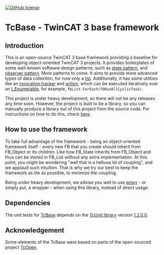 ﻿[![GitHub license](https://img.shields.io/github/license/Naereen/StrapDown.js.svg)](https://github.com/ahuca/TcBase/blob/main/LICENSE)

# TcBase - TwinCAT 3 base framework

## Introduction

This is an open-source TwinCAT 3 base framework providing a baseline for developing object-oriented TwinCAT 3 projects. It provides boilerplates of some well-known software design patterns, such as [state pattern](https://en.wikipedia.org/wiki/State_pattern), and [observer pattern](https://en.wikipedia.org/wiki/Observer_pattern). More patterns to come. It aims to provide more advanced types of data collection, for now only a [list](https://github.com/ahuca/TcBase/blob/main/TcBase/TcBase/TcBase/Collection/FB_List.TcPOU). Additionally, it has some utilities like an [invocation tracker](https://github.com/ahuca/TcBase/tree/main/TcBase/TcBase/TcBase/Invocation%20Control) and [action](https://github.com/ahuca/TcBase/tree/main/TcBase/TcBase/TcBase/Action), which can be executed iteratively over an [I_Enumerable](https://github.com/ahuca/TcBase/blob/main/TcBase/TcBase/TcBase/Collection/I_Enumerable.TcIO), for example, `fbList.ForEach(fbRunAllCyclicTask)`.

This project is under heavy development, so there will not be any releases any time soon. However, the project is built to be a library, so you can manually produce a library out of this project from the source code. For instructions on how to do this, check [here](https://infosys.beckhoff.com/english.php?content=../content/1033/tc3_plc_intro/4189255051.html&id=).

## How to use the framework

To take full advantage of the framework - being an object-oriented framework itself - every new FB that you create should inherit from FB_Object or its children. Like how FB_State inherits from FB_Object and thus can be stored in FB_List without any extra implementation. At this point, you might be wondering "well that is a helluva lot of coupling", and we applaud such intuition. That is why we try our best to keep the framework as lite as possible, to minimize the coupling.

Being under heavy development, we advise you well to use [proxy](https://en.wikipedia.org/wiki/Proxy_pattern) - or simply put, a wrapper - when using this library, instead of direct usage.

## Dependencies

The unit tests for [TcBase](https://github.com/ahuca/TcBase/tree/main/TcBase) depends on the [TcUnit library](https://github.com/tcunit/TcUnit) version [1.2.0.0](https://github.com/tcunit/TcUnit/releases/tag/1.2.0.0).

## Acknowledgement

Some elements of the TcBase were based on parts of the open-sourced project [TcOpen](https://github.com/TcOpenGroup/TcOpen).
